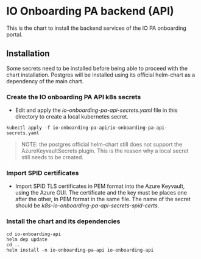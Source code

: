 # IO Onboarding PA backend (API)

This is the chart to install the backend services of the IO PA onboarding portal.

## Installation

Some secrets need to be installed before being able to proceed with the chart installation. Postgres will be installed using its official helm-chart as a dependency of the main chart.

### Create the IO onboarding PA API k8s secrets

* Edit and apply the *io-onboarding-pa-api-secrets.yaml* file in this directory to create a local kubernetes secret.

```shell
kubectl apply -f io-onboarding-pa-api/io-onboarding-pa-api-secrets.yaml
```

>NOTE: the postgres official helm-chart still does not support the AzureKeyvaultSecrets plugin. This is the reason why a local secret still needs to be created.

### Import SPID certificates

* Import SPID TLS certificates in PEM format into the Azure Keyvault, using the Azure GUI. The certificate and the key must be places one after the other, in PEM format in the same file. The name of the secret should be *k8s-io-onboarding-pa-api-secrets-spid-certs*.

### Install the chart and its dependencies

```shell
cd io-onboarding-api
helm dep update
cd ..
helm install -n io-onboarding-pa-api io-onboarding-api
```
